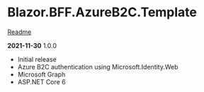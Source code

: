 # Blazor.BFF.AzureB2C.Template

[Readme](https://github.com/damienbod/Blazor.BFF.AzureB2C.Template/blob/main/README.md) 

**2021-11-30** 1.0.0
- Initial release 
- Azure B2C authentication using Microsoft.Identity.Web
- Microsoft Graph
- ASP.NET Core 6


